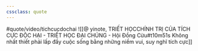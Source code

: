 ```yaml
---
cssclass: quote
---
```

#quote/video/tichcucdochai
![[@ yinote, TRIẾT HỌCCHÍNH TRỊ CỦA TÍCH CỰC ĐỘC HẠI - TRIẾT HỌC ĐẠI CHÚNG - Hội Đồng Cừu#t10m51s Không nhất thiết phải lấp đầy cuộc sống bằng những niềm vui, suy nghĩ tích cực]]

